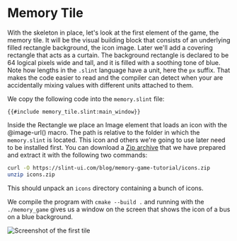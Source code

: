 # Memory Tile

With the skeleton in place, let's look at the first element of the game, the memory tile. It will be the
visual building block that consists of an underlying filled rectangle background, the icon image. Later we'll add a
covering rectangle that acts as a curtain. The background rectangle is declared to be 64 logical pixels wide and tall,
and it is filled with a soothing tone of blue. Note how lengths in the `.slint` language have a unit, here
the `px` suffix. That makes the code easier to read and the compiler can detect when your are accidentally
mixing values with different units attached to them.

We copy the following code into the `memory.slint` file:

```slint
{{#include memory_tile.slint:main_window}}
```

Inside the <span class="hljs-built_in">Rectangle</span> we place an <span class="hljs-built_in">Image</span> element that
loads an icon with the <span class="hljs-built_in">@image-url()</span> macro. The path is relative to the folder in which
the `memory.slint` is located. This icon and others we're going to use later need to be installed first. You can download a
[Zip archive](https://slint-ui.com/blog/memory-game-tutorial/icons.zip) that we have prepared and extract it with the
following two commands:

```sh
curl -O https://slint-ui.com/blog/memory-game-tutorial/icons.zip
unzip icons.zip
```

This should unpack an `icons` directory containing a bunch of icons.

We compile the program with `cmake --build .` and running with the `./memory_game` gives us a
window on the screen that shows the icon of a bus on a blue background.

![Screenshot of the first tile](https://slint-ui.com/blog/memory-game-tutorial/memory-tile.png "Memory Tile Screenshot")
